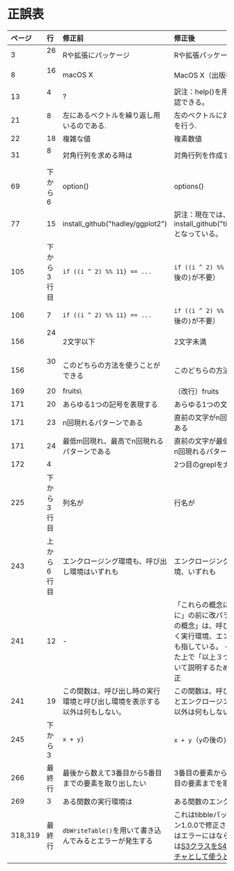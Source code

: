 # 正誤表

| ページ  | 行          | 修正前                   | 修正後              |
|:--------|:-----------------|:-------------------------|:--------------------|
| 3    | 26      | Rや拡張にパッケージ                 |Rや拡張パッケージ             |
| 8    | 16      | macOS X                |MacOS X（出版社に確認）             |
| 13    | 4      | ?                 |訳注：help()を用いてもヘルプを確認できる。                  |
| 21    | 8      | 左にあるベクトルを繰り返し用いるのである.                 |左のベクトルに対して繰り返し処理を行う.             |
| 22    | 18      | 複雑な値                 | 複素数値            |
| 31    | 8      | 対角行列を求める時は                | 対角行列を作成する時は  |
|69 |下から6|option()|options()|
|77 |15|install_github("hadley/ggplot2") |訳注：現在では、install_github("tidyverse/ggplot2") となっている。|
| 105   | 下から3行目 | `if ((i ^ 2) %% 11} == ...` | `if ((i ^ 2) %% 11 == ...`（`11`の後の`}`が不要） |
| 106   | 7       | `if ((i ^ 2) %% 11} == ...` | `if ((i ^ 2) %% 11 == ...`（`11`の後の`}`が不要） |
| 156   | 24       | 2文字以下 |2文字未満 |
| 156   | 30       | このどちらの方法を使うことができる| このどちらの方法も利用できる |
|169|20|fruits\ |（改行）fruits|
|171|20|あらゆる1つの記号を表現する|あらゆる1つの文字を表現する|
|171|23|n回現れるパターンである|直前の文字がn回現れるパターンである|
|171|24|最低m回現れ、最高でn回現れるパターンである|直前の文字が最低m回現れ、最高でn回現れるパターンである|
|172|4||2つ目のgreplを太字に変更|
|225 | 下から3行目 | 列名が|行名が|
|243 | 上から6行目 | エンクロージング環境も、呼び出し環境はいずれも|エンクロージング環境と呼び出し環境、いずれも|
| 241    | 12     | - | 「これらの概念について説明する前に」の前に改パラグラフ。「これらの概念」は、呼び出し環境だけでなく実行環境、エンクロージング環境も指している。 ->パラグラフを変えた上で「以上３つの環境の概念について説明するために」という形で修正|
| 241    | 19     | この関数は、呼び出し時の実行環境と呼び出し環境を表示する以外は何もしない。 | この関数は、呼び出し時の実行環境とエンクロージング環境を表示する以外は何もしない。 |
| 245    | 下から3 | `x + y}` | `x + y`（`y`の後の`}`が不要） |
| 266    | 最終行    | 最後から数えて3番目から5番目までの要素を取り出したい | 3番目の要素から最後から数えて5番目の要素までを取り出したい |
|269|3|ある関数の実行環境は|ある関数のエンクロージング環境は|
| 318,319 | 最終行    | `dbWriteTable()`を用いて書き込んでみるとエラーが発生する | これはtibbleパッケージのバージョン1.0.0で修正されたバグで、現在はエラーにはならない。詳しい解説は[S3クラスをS4メソッドのシグネチャとして使うときの注意](setOldClass.md)を参照 |
